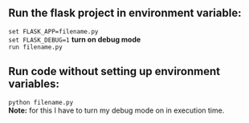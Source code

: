 ## Run the flask project in environment variable:
`set FLASK_APP=filename.py` <br>
`set FLASK_DEBUG=1` **turn on debug mode** <br>
`run filename.py`<br>


## Run code without setting up environment variables:
`python filename.py`<br>
**Note:** for this I have to turn my debug mode on in execution time.